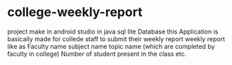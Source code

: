 # college-weekly-report
project make in android studio in java 
sql lite Database 
this Application is basically made for collede staff to submit their weekly report 
weekly report like as
Faculty name
subject name
topic name (which are completed by faculty in college)
Number of student present in the class etc.
